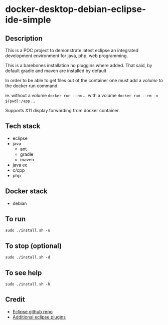 # docker-desktop-debian-eclipse-ide-simple

## Description
This is a POC project to demonstrate latest eclipse an integrated development environment for java, php, web programming.

This is a barebones installation no pluggins where added. That said, by default gradle and maven are installed by default

In order to be able to get files out of the container one must add a *volume* to the docker run command.

ie.
without a volume
`docker run --rm` ...
with a volume
`docker run --rm -v $(pwd):/app` ...

Supports X11 display forwarding from docker container.

## Tech stack
- eclipse
- java
    - ant
    - gradle
    - maven
- java ee
- c/cpp
- php

## Docker stack
- debian

## To run
`sudo ./install.sh -u`

## To stop (optional)
`sudo ./install.sh -d`

## To see help
`sudo ./install.sh -h`

## Credit
- [Eclipse github repo](https://stackoverflow.com/questions/35282460/install-eclipse-via-terminal)
- [Additional eclipse plugins](https://github.com/ArloL/eclipse-projects)